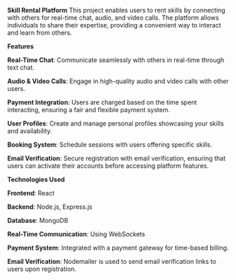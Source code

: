 **Skill Rental Platform**
This project enables users to rent skills by connecting with others for real-time chat, audio, and video calls. The platform allows individuals to share their expertise, providing a convenient way to interact and learn from others.

**Features**

**Real-Time Chat**: Communicate seamlessly with others in real-time through text chat.

**Audio & Video Calls**: Engage in high-quality audio and video calls with other users.

**Payment Integration**: Users are charged based on the time spent interacting, ensuring a fair and flexible payment system.

**User Profiles**: Create and manage personal profiles showcasing your skills and availability.

**Booking System**: Schedule sessions with users offering specific skills.

**Email Verification**: Secure registration with email verification, ensuring that users can activate their accounts before accessing platform features.

**Technologies Used**

**Frontend**: React

**Backend**: Node.js, Express.js

**Database**: MongoDB

**Real-Time Communication**: Using WebSockets

**Payment System**: Integrated with a payment gateway for time-based billing.

**Email Verification**: Nodemailer is used to send email verification links to users upon registration.
